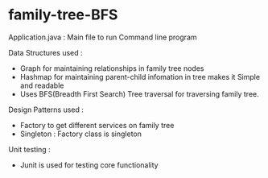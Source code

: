 # family-tree-BFS

Application.java : Main file to run Command line program

Data Structures used : 
- Graph for maintaining relationships in family tree nodes
- Hashmap for maintaining parent-child infomation in tree makes it Simple and readable
- Uses BFS(Breadth First Search) Tree traversal for traversing family tree.

Design Patterns used : 
- Factory to get different services on family tree
- Singleton : Factory class is singleton

Unit testing :
- Junit is used for testing core functionality
